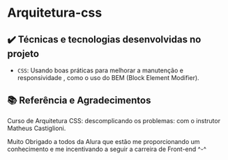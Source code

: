 # Arquitetura-css 

## ✔️ Técnicas e tecnologias desenvolvidas no projeto

- `CSS`: 
Usando boas práticas para melhorar a manutenção e responsividade , como o uso do BEM (Block Element Modifier).

## 📚 Referência e Agradecimentos 

Curso de
Arquitetura CSS: descomplicando os problemas: com o instrutor Matheus Castiglioni.

Muito Obrigado a todos da Alura que estão me proporcionando um conhecimento e me incentivando a seguir a carreira de Front-end ^-^
